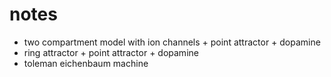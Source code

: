 # notes

- two compartment model with ion channels + point attractor + dopamine
- ring attractor + point attractor + dopamine
- toleman eichenbaum machine
